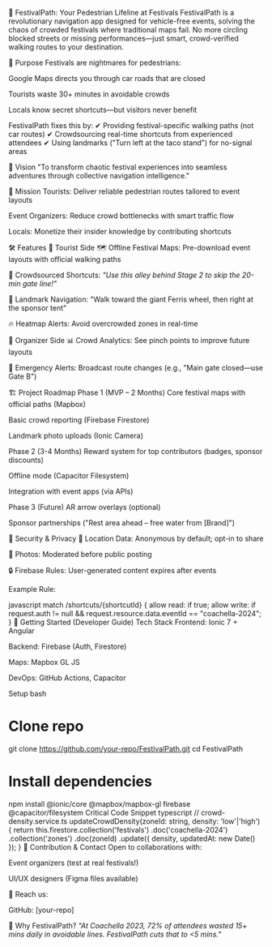 🎪 FestivalPath: Your Pedestrian Lifeline at Festivals
FestivalPath is a revolutionary navigation app designed for vehicle-free events, solving the chaos of crowded festivals where traditional maps fail. No more circling blocked streets or missing performances—just smart, crowd-verified walking routes to your destination.

🎯 Purpose
Festivals are nightmares for pedestrians:

Google Maps directs you through car roads that are closed

Tourists waste 30+ minutes in avoidable crowds

Locals know secret shortcuts—but visitors never benefit

FestivalPath fixes this by:
✔ Providing festival-specific walking paths (not car routes)
✔ Crowdsourcing real-time shortcuts from experienced attendees
✔ Using landmarks ("Turn left at the taco stand") for no-signal areas

🌟 Vision
"To transform chaotic festival experiences into seamless adventures through collective navigation intelligence."

🎯 Mission
Tourists: Deliver reliable pedestrian routes tailored to event layouts

Event Organizers: Reduce crowd bottlenecks with smart traffic flow

Locals: Monetize their insider knowledge by contributing shortcuts

🛠️ Features
📱 Tourist Side
🗺️ Offline Festival Maps: Pre-download event layouts with official walking paths

🚶 Crowdsourced Shortcuts: *"Use this alley behind Stage 2 to skip the 20-min gate line!"*

📍 Landmark Navigation: "Walk toward the giant Ferris wheel, then right at the sponsor tent"

🔥 Heatmap Alerts: Avoid overcrowded zones in real-time

🎪 Organizer Side
📊 Crowd Analytics: See pinch points to improve future layouts

📢 Emergency Alerts: Broadcast route changes (e.g., "Main gate closed—use Gate B")

🏗️ Project Roadmap
Phase 1 (MVP – 2 Months)
Core festival maps with official paths (Mapbox)

Basic crowd reporting (Firebase Firestore)

Landmark photo uploads (Ionic Camera)

Phase 2 (3-4 Months)
Reward system for top contributors (badges, sponsor discounts)

Offline mode (Capacitor Filesystem)

Integration with event apps (via APIs)

Phase 3 (Future)
AR arrow overlays (optional)

Sponsor partnerships ("Rest area ahead – free water from [Brand]")

🔐 Security & Privacy
📍 Location Data: Anonymous by default; opt-in to share

📸 Photos: Moderated before public posting

🔒 Firebase Rules: User-generated content expires after events

Example Rule:

javascript
match /shortcuts/{shortcutId} {
  allow read: if true;
  allow write: if request.auth != null && 
    request.resource.data.eventId == "coachella-2024";
}
🚀 Getting Started (Developer Guide)
Tech Stack
Frontend: Ionic 7 + Angular

Backend: Firebase (Auth, Firestore)

Maps: Mapbox GL JS

DevOps: GitHub Actions, Capacitor

Setup
bash
# Clone repo
git clone https://github.com/your-repo/FestivalPath.git
cd FestivalPath

# Install dependencies
npm install @ionic/core @mapbox/mapbox-gl firebase @capacitor/filesystem
Critical Code Snippet
typescript
// crowd-density.service.ts
updateCrowdDensity(zoneId: string, density: 'low'|'high') {
  return this.firestore.collection('festivals')
    .doc('coachella-2024')
    .collection('zones')
    .doc(zoneId)
    .update({ density, updatedAt: new Date() });
}
🤝 Contribution & Contact
Open to collaborations with:

Event organizers (test at real festivals!)

UI/UX designers (Figma files available)

📧 Reach us:

GitHub: [your-repo]

🎡 Why FestivalPath?
*"At Coachella 2023, 72% of attendees wasted 15+ mins daily in avoidable lines. FestivalPath cuts that to <5 mins."*
